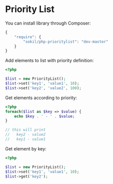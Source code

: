 Priority List
=============

You can install library through Composer:

```javascript
{
    "require": {
        "sokil/php-prioritylist": "dev-master"
    }
}
```

Add elements to list with priority definition:

```php
<?php

$list = new PriorityList();
$list->set('key1', 'value1', 10);
$list->set('key2', 'value2', 100);
```

Get elements according to priority:

```php
<?php
foreach($list as $key => $value) {
    echo $key . ' - ' . $value;
}

// this will print
//   key2 - value2
//   key1 - value1
```

Get element by key:

```php
<?php

$list = new PriorityList();
$list->set('key1', 'value1', 10);
$list->get('key2');
```